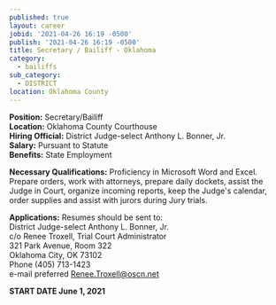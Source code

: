 ```yaml
---
published: true
layout: career
jobid: '2021-04-26 16:19 -0500'
publish: '2021-04-26 16:19 -0500'
title: Secretary / Bailiff - Oklahoma
category:
  - bailiffs
sub_category:
  - DISTRICT
location: Oklahoma County
---
```

**Position:** Secretary/Bailiff  
**Location:** Oklahoma County Courthouse  
**Hiring Official:** District Judge-select Anthony L. Bonner, Jr.  
**Salary:** Pursuant to Statute  
**Benefits:** State Employment

**Necessary Qualifications:** Proficiency in Microsoft Word and Excel.  Prepare orders, work with attorneys, prepare daily dockets, assist the Judge in Court, organize incoming reports, keep the Judge's calendar, order supplies and assist with jurors during Jury trials.

**Applications:** Resumes should be sent to:  
District Judge-select Anthony L. Bonner, Jr.  
c/o Renee Troxell, Trial Court Administrator  
321 Park Avenue, Room 322   
Oklahoma City, OK  73102  
Phone (405) 713-1423  
e-mail preferred [Renee.Troxell@oscn.net](mailto:Renee.Troxell@oscn.net)

**START DATE June 1, 2021**
